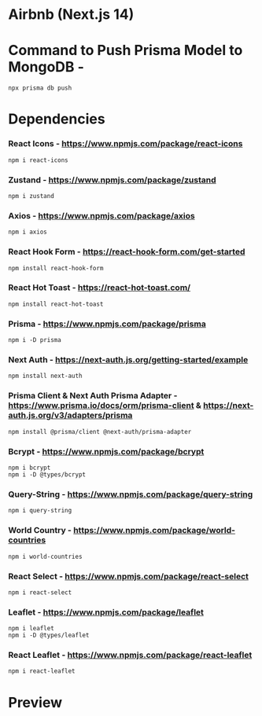 # Airbnb (Next.js 14)

# Command to Push Prisma Model to MongoDB - 
    npx prisma db push

# Dependencies

### React Icons - https://www.npmjs.com/package/react-icons
    npm i react-icons

### Zustand - https://www.npmjs.com/package/zustand
    npm i zustand

### Axios - https://www.npmjs.com/package/axios
    npm i axios

### React Hook Form - https://react-hook-form.com/get-started
    npm install react-hook-form

### React Hot Toast - https://react-hot-toast.com/
    npm install react-hot-toast

### Prisma - https://www.npmjs.com/package/prisma
    npm i -D prisma

### Next Auth - https://next-auth.js.org/getting-started/example
    npm install next-auth

### Prisma Client & Next Auth Prisma Adapter - https://www.prisma.io/docs/orm/prisma-client & https://next-auth.js.org/v3/adapters/prisma
    npm install @prisma/client @next-auth/prisma-adapter

### Bcrypt - https://www.npmjs.com/package/bcrypt
    npm i bcrypt
    npm i -D @types/bcrypt

### Query-String - https://www.npmjs.com/package/query-string
    npm i query-string

### World Country - https://www.npmjs.com/package/world-countries
    npm i world-countries

### React Select - https://www.npmjs.com/package/react-select
    npm i react-select

### Leaflet - https://www.npmjs.com/package/leaflet
    npm i leaflet
    npm i -D @types/leaflet

### React Leaflet - https://www.npmjs.com/package/react-leaflet
    npm i react-leaflet

# Preview

